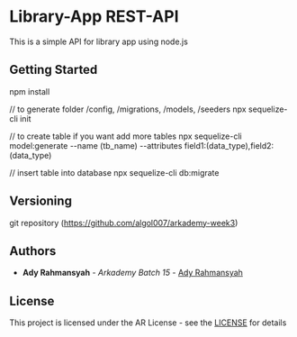 # Library-App REST-API

This is a simple API for library app using node.js

## Getting Started

npm install

// to generate folder /config, /migrations, /models, /seeders
npx sequelize-cli init

// to create table if you want add more tables
npx sequelize-cli model:generate --name (tb_name) --attributes field1:(data_type),field2:(data_type)

// insert table into database
npx sequelize-cli db:migrate

## Versioning

git repository (https://github.com/algol007/arkademy-week3)

## Authors

- **Ady Rahmansyah** - _Arkademy Batch 15_ - [Ady Rahmansyah](https://github.com/algol007)

## License

This project is licensed under the AR License - see the [LICENSE](https://www.instagram.com/ady_rahmansyah/) for details
